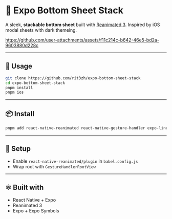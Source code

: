 # 🧊 Expo Bottom Sheet Stack

A sleek, **stackable bottom sheet** built with [Reanimated 3](https://docs.swmansion.com/react-native-reanimated/). Inspired by iOS modal sheets with dark themeing.

https://github.com/user-attachments/assets/f11c214c-b642-46e5-bd2a-9603880d228c

---

## 🚀 Usage

```bash
git clone https://github.com/rit3zh/expo-bottom-sheet-stack
cd expo-bottom-sheet-stack
pnpm install
pnpm ios
```

---

## 📦 Install

```bash
pnpm add react-native-reanimated react-native-gesture-handler expo-linear-gradient
```

---

## 🔧 Setup

- Enable `react-native-reanimated/plugin` in `babel.config.js`
- Wrap root with `GestureHandlerRootView`

---

## ⚛️ Built with

- React Native + Expo
- Reanimated 3
- Expo + Expo Symbols
